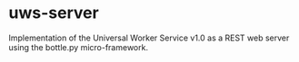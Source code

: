
# uws-server

Implementation of the Universal Worker Service v1.0 as a REST web server using the bottle.py micro-framework.


